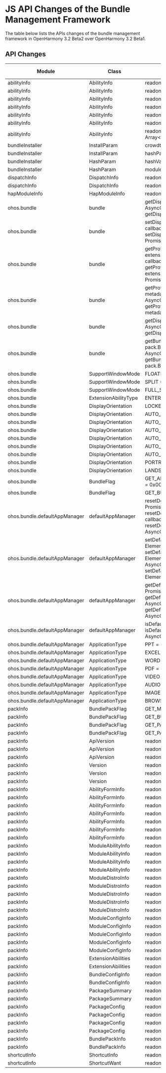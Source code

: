 # JS API Changes of the Bundle Management Framework

The table below lists the APIs changes of the bundle management framework in OpenHarmony 3.2 Beta2 over OpenHarmony 3.2 Beta1.

## API Changes

| Module| Class| Method/Attribute/Enumeration/Constant| Change Type|
|---|---|---|---|
| abilityInfo | AbilityInfo | readonly minWindowHeight: number; | Added|
| abilityInfo | AbilityInfo | readonly maxWindowHeight: number; | Added|
| abilityInfo | AbilityInfo | readonly minWindowWidth: number; | Added|
| abilityInfo | AbilityInfo | readonly maxWindowWidth: number; | Added|
| abilityInfo | AbilityInfo | readonly minWindowRatio: number; | Added|
| abilityInfo | AbilityInfo | readonly maxWindowRatio: number; | Added|
| abilityInfo | AbilityInfo | readonly supportWindowMode: Array\<bundle.SupportWindowMode>; | Added|
| bundleInstaller | InstallParam | crowdtestDeadline?: number; | Added|
| bundleInstaller | InstallParam | hashParams?: Array\<HashParam>; | Added|
| bundleInstaller | HashParam | hashValue: string; | Added|
| bundleInstaller | HashParam | moduleName: string; | Added|
| dispatchInfo | DispatchInfo | readonly dispatchAPI: string; | Added|
| dispatchInfo | DispatchInfo | readonly verison: string; | Added|
| hapModuleInfo | HapModuleInfo | readonly hashValue: string; | Added|
| ohos.bundle | bundle | getDisposedStatus(bundleName: string, callback: AsyncCallback\<number>): void;<br>getDisposedStatus(bundleName: string): Promise\<number>; | Added|
| ohos.bundle | bundle | setDisposedStatus(bundleName: string, status: number, callback: AsyncCallback\<void>): void;<br>setDisposedStatus(bundleName: string, status: number): Promise\<void>; | Added|
| ohos.bundle | bundle | getProfileByExtensionAbility(moduleName: string, extensionAbilityName: string, metadataName: string, callback: AsyncCallback\<Array\<string>>): void;<br>getProfileByExtensionAbility(moduleName: string, extensionAbilityName: string, metadataName?: string): Promise\<Array\<string>>; | Added|
| ohos.bundle | bundle | getProfileByAbility(moduleName: string, abilityName: string, metadataName: string, callback: AsyncCallback\<Array\<string>>): void;<br>getProfileByAbility(moduleName: string, abilityName: string, metadataName?: string): Promise\<Array\<string>>; | Added|
| ohos.bundle | bundle | getDispatcherVersion(callback: AsyncCallback\<DispatchInfo>): void;<br>getDispatcherVersion(): Promise\<DispatchInfo>; | Added|
| ohos.bundle | bundle | getBundlePackInfo(bundleName: string, bundlePackFlag : pack.BundlePackFlag, callback: AsyncCallback\<pack.BundlePackInfo>): void;<br>getBundlePackInfo(bundleName: string, bundlePackFlag : pack.BundlePackFlag): Promise\<pack.BundlePackInfo>; | Added|
| ohos.bundle | SupportWindowMode | FLOATING = 2 | Added|
| ohos.bundle | SupportWindowMode | SPLIT = 1 | Added|
| ohos.bundle | SupportWindowMode | FULL_SCREEN = 0 | Added|
| ohos.bundle | ExtensionAbilityType | ENTERPRISE_ADMIN = 11 | Added|
| ohos.bundle | DisplayOrientation | LOCKED | Added|
| ohos.bundle | DisplayOrientation | AUTO_ROTATION_PORTRAIT_RESTRICTED | Added|
| ohos.bundle | DisplayOrientation | AUTO_ROTATION_LANDSCAPE_RESTRICTED | Added|
| ohos.bundle | DisplayOrientation | AUTO_ROTATION_RESTRICTED | Added|
| ohos.bundle | DisplayOrientation | AUTO_ROTATION_PORTRAIT | Added|
| ohos.bundle | DisplayOrientation | AUTO_ROTATION_LANDSCAPE | Added|
| ohos.bundle | DisplayOrientation | AUTO_ROTATION | Added|
| ohos.bundle | DisplayOrientation | PORTRAIT_INVERTED | Added|
| ohos.bundle | DisplayOrientation | LANDSCAPE_INVERTED | Added|
| ohos.bundle | BundleFlag | GET_APPLICATION_INFO_WITH_CERTIFICATE_FINGERPRINT = 0x00000400 | Added|
| ohos.bundle | BundleFlag | GET_BUNDLE_WITH_HASH_VALUE = 0x00000030 | Added|
| ohos.bundle.defaultAppManager | defaultAppManager | resetDefaultApplication(type: string, userId?: number) : Promise\<void>;<br>resetDefaultApplication(type: string, userId: number, callback: AsyncCallback\<void>) : void;<br>resetDefaultApplication(type: string, callback: AsyncCallback\<void>) : void; | Added|
| ohos.bundle.defaultAppManager | defaultAppManager | setDefaultApplication(type: string, elementName: ElementName, userId?: number) : Promise\<void>;<br>setDefaultApplication(type: string, elementName: ElementName, userId: number, callback: AsyncCallback\<void>) : void;<br>setDefaultApplication(type: string, elementName: ElementName, callback: AsyncCallback\<void>) : void; | Added|
| ohos.bundle.defaultAppManager | defaultAppManager | getDefaultApplication(type: string, userId?: number) : Promise\<BundleInfo>;<br>getDefaultApplication(type: string, userId: number, callback: AsyncCallback\<BundleInfo>) : void;<br>getDefaultApplication(type: string, callback: AsyncCallback\<BundleInfo>) : void; | Added|
| ohos.bundle.defaultAppManager | defaultAppManager | isDefaultApplication(type: string) : Promise\<boolean>;<br>isDefaultApplication(type: string, callback: AsyncCallback\<boolean>) : void; | Added|
| ohos.bundle.defaultAppManager | ApplicationType | PPT = "PPT" | Added|
| ohos.bundle.defaultAppManager | ApplicationType | EXCEL = "EXCEL" | Added|
| ohos.bundle.defaultAppManager | ApplicationType | WORD = "WORD" | Added|
| ohos.bundle.defaultAppManager | ApplicationType | PDF = "PDF" | Added|
| ohos.bundle.defaultAppManager | ApplicationType | VIDEO = "VIDEO" | Added|
| ohos.bundle.defaultAppManager | ApplicationType | AUDIO = "AUDIO" | Added|
| ohos.bundle.defaultAppManager | ApplicationType | IMAGE = "IMAGE" | Added|
| ohos.bundle.defaultAppManager | ApplicationType | BROWSER = "BROWSER" | Added|
| packInfo | BundlePackFlag | GET_MODULE_SUMMARY = 0x00000004 | Added|
| packInfo | BundlePackFlag | GET_BUNDLE_SUMMARY = 0x00000002 | Added|
| packInfo | BundlePackFlag | GET_PACKAGES = 0x00000001 | Added|
| packInfo | BundlePackFlag | GET_PACK_INFO_ALL = 0x00000000 | Added|
| packInfo | ApiVersion | readonly target: number; | Added|
| packInfo | ApiVersion | readonly compatible: number; | Added|
| packInfo | ApiVersion | readonly releaseType: string; | Added|
| packInfo | Version | readonly code: number; | Added|
| packInfo | Version | readonly name: string; | Added|
| packInfo | Version | readonly minCompatibleVersionCode: number; | Added|
| packInfo | AbilityFormInfo | readonly defaultDimension: number; | Added|
| packInfo | AbilityFormInfo | readonly supportDimensions: Array\<number>; | Added|
| packInfo | AbilityFormInfo | readonly updateDuration: number; | Added|
| packInfo | AbilityFormInfo | readonly scheduledUpdateTime: string; | Added|
| packInfo | AbilityFormInfo | readonly updateEnabled: boolean; | Added|
| packInfo | AbilityFormInfo | readonly type: string; | Added|
| packInfo | AbilityFormInfo | readonly name: string; | Added|
| packInfo | ModuleAbilityInfo | readonly forms: Array\<AbilityFormInfo>; | Added|
| packInfo | ModuleAbilityInfo | readonly visible: boolean; | Added|
| packInfo | ModuleAbilityInfo | readonly label: string; | Added|
| packInfo | ModuleAbilityInfo | readonly name: string; | Added|
| packInfo | ModuleDistroInfo | readonly moduleType: string; | Added|
| packInfo | ModuleDistroInfo | readonly moduleName: string; | Added|
| packInfo | ModuleDistroInfo | readonly installationFree: boolean; | Added|
| packInfo | ModuleDistroInfo | readonly deliveryWithInstall: boolean; | Added|
| packInfo | ModuleDistroInfo | readonly mainAbility: string; | Added|
| packInfo | ModuleConfigInfo | readonly extensionAbilities: Array\<ExtensionAbilities>; | Added|
| packInfo | ModuleConfigInfo | readonly abilities: Array\<ModuleAbilityInfo>; | Added|
| packInfo | ModuleConfigInfo | readonly distro: ModuleDistroInfo; | Added|
| packInfo | ModuleConfigInfo | readonly deviceType: Array\<string>; | Added|
| packInfo | ModuleConfigInfo | readonly apiVersion: ApiVersion; | Added|
| packInfo | ExtensionAbilities | readonly forms: Array\<AbilityFormInfo>; | Added|
| packInfo | ExtensionAbilities | readonly name: string; | Added|
| packInfo | BundleConfigInfo | readonly version: Version; | Added|
| packInfo | BundleConfigInfo | readonly bundleName: string; | Added|
| packInfo | PackageSummary | readonly modules: Array\<ModuleConfigInfo>; | Added|
| packInfo | PackageSummary | readonly app: BundleConfigInfo; | Added|
| packInfo | PackageConfig | readonly deliveryWithInstall: boolean; | Added|
| packInfo | PackageConfig | readonly moduleType: string; | Added|
| packInfo | PackageConfig | readonly name: string; | Added|
| packInfo | PackageConfig | readonly deviceType: Array\<string>; | Added|
| packInfo | BundlePackInfo | readonly summary: PackageSummary; | Added|
| packInfo | BundlePackInfo | readonly packages: Array\<PackageConfig>; | Added|
| shortcutInfo | ShortcutInfo | readonly moduleName?: string; | Added|
| shortcutInfo | ShortcutWant | readonly targetModule: string; | Added|
